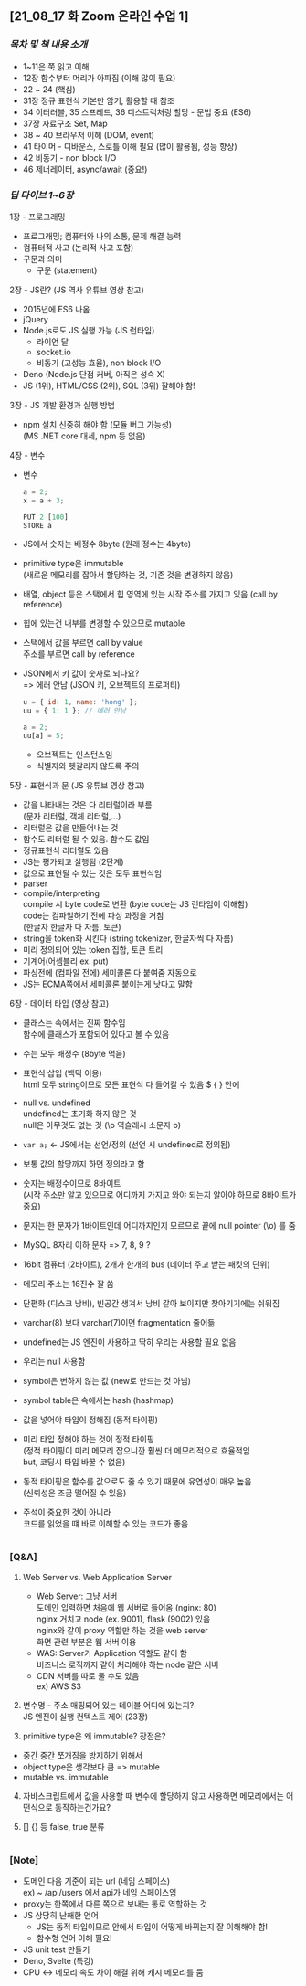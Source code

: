 ## [21_08_17 화 Zoom 온라인 수업 1]

### _목차 및 책 내용 소개_

- 1~11은 쭉 읽고 이해
- 12장 함수부터 머리가 아파짐 (이해 많이 필요)
- 22 ~ 24 (핵심)
- 31장 정규 표현식 기본만 암기, 활용할 때 참조
- 34 이터러블, 35 스프레드, 36 디스트럭처링 할당 - 문법 중요 (ES6)
- 37장 자료구조 Set, Map
- 38 ~ 40 브라우저 이해 (DOM, event)
- 41 타이머 - 디바운스, 스로틀 이해 필요 (많이 활용됨, 성능 향상)
- 42 비동기 - non block I/O
- 46 제너레이터, async/await (중요!)

### _딥 다이브 1~6장_

1장 - 프로그래밍

- 프로그래밍; 컴퓨터와 나의 소통, 문제 해결 능력
- 컴퓨터적 사고 (논리적 사고 포함)
- 구문과 의미
  - 구문 (statement)

2장 - JS란? (JS 역사 유튜브 영상 참고)

- 2015년에 ES6 나옴
- jQuery
- Node.js로도 JS 실행 가능 (JS 런타임)
  - 라이언 달
  - socket.io
  - 비동기 (고성능 효율), non block I/O
- Deno (Node.js 단점 커버, 아직은 성숙 X)
- JS (1위), HTML/CSS (2위), SQL (3위) 잘해야 함!

3장 - JS 개발 환경과 실행 방법

- npm 설치 신중히 해야 함 (모듈 버그 가능성) <br/>
  (MS .NET core 대세, npm 등 없음)

4장 - 변수

- 변수

  ```js
  a = 2;
  x = a + 3;

  PUT 2 [100]
  STORE a
  ```

- JS에서 숫자는 배정수 8byte (원래 정수는 4byte)
- primitive type은 immutable <br/>
  (새로운 메모리를 잡아서 할당하는 것, 기존 것을 변경하지 않음)
- 배열, object 등은 스택에서 힙 영역에 있는 시작 주소를 가지고 있음 (call by reference)
- 힙에 있는건 내부를 변경할 수 있으므로 mutable
- 스택에서 값을 부르면 call by value <br/>
  주소를 부르면 call by reference

- JSON에서 키 값이 숫자로 되나요? <br/>
  => 에러 안남 (JSON 키, 오브젝트의 프로퍼티)

  ```js
  u = { id: 1, name: 'hong' };
  uu = { 1: 1 }; // 에러 안남

  a = 2;
  uu[a] = 5;
  ```

  - 오브젝트는 인스턴스임
  - 식별자와 헷갈리지 않도록 주의

5장 - 표현식과 문 (JS 유튜브 영상 참고)

- 값을 나타내는 것은 다 리터럴이라 부름 <br/>
  (문자 리터럴, 객체 리터럴,...)
- 리터럴은 값을 만들어내는 것
- 함수도 리터럴 될 수 있음. 함수도 값임
- 정규표현식 리터럴도 있음
- JS는 평가되고 실행됨 (2단계)
- 값으로 표현될 수 있는 것은 모두 표현식임
- parser
- compile/interpreting <br/>
  compile 시 byte code로 변환 (byte code는 JS 런타임이 이해함) <br/>
  code는 컴파일하기 전에 파싱 과정을 거침 <br/>
  (한글자 한글자 다 자름, 토큰)
- string을 token화 시킨다 (string tokenizer, 한글자씩 다 자름)
- 미리 정의되어 있는 token 집합, 토큰 트리
- 기계어(어셈블리 ex. put)
- 파싱전에 (컴파일 전에) 세미콜론 다 붙여줌 자동으로
- JS는 ECMA쪽에서 세미콜론 붙이는게 낫다고 말함

6장 - 데이터 타입 (영상 참고)

- 클래스는 속에서는 진짜 함수임 <br/>
  함수에 클래스가 포함되어 있다고 볼 수 있음
- 수는 모두 배정수 (8byte 먹음)
- 표현식 삽입 (백틱 이용) <br/>
  html 모두 string이므로 모든 표현식 다 들어갈 수 있음 $ { } 안에
- null vs. undefined <br/>
  undefined는 초기화 하지 않은 것 <br/>
  null은 아무것도 없는 것 (\o 역슬래시 소문자 o)
- `var a;` <- JS에서는 선언/정의 (선언 시 undefined로 정의됨)
- 보통 값의 할당까지 하면 정의라고 함
- 숫자는 배정수이므로 8바이트 <br/>
  (시작 주소만 알고 있으므로 어디까지 가지고 와야 되는지 알아야 하므로 8바이트가 중요) <br/>
- 문자는 한 문자가 1바이트인데 어디까지인지 모르므로 끝에 null pointer (\o) 를 줌

- MySQL 8자리 이하 문자 => 7, 8, 9 ?
- 16bit 컴퓨터 (2바이트), 2개가 한개의 bus (데이터 주고 받는 패킷의 단위) <br/>
- 메모리 주소는 16진수 잘 씀
- 단편화 (디스크 낭비), 빈공간 생겨서 낭비 같아 보이지만 찾아기기에는 쉬워짐
- varchar(8) 보다 varchar(7)이면 fragmentation 줄어듦
- undefined는 JS 엔진이 사용하고 딱히 우리는 사용할 필요 없음
- 우리는 null 사용함
- symbol은 변하지 않는 값 (new로 만드는 것 아님)
- symbol table은 속에서는 hash (hashmap)

- 값을 넣어야 타입이 정해짐 (동적 타이핑)
- 미리 타입 정해야 하는 것이 정적 타이핑 <br/>
  (정적 타이핑이 미리 메모리 잡으니깐 훨씬 더 메모리적으로 효율적임 <br/>
  but, 코딩시 타입 바꿀 수 없음)

- 동적 타이핑은 함수를 값으로도 줄 수 있기 때문에 유연성이 매우 높음 <br/>
  (신뢰성은 조금 떨어질 수 있음)
- 주석이 중요한 것이 아니라 <br/>
  코드를 읽었을 떄 바로 이해할 수 있는 코드가 좋음

#

### [Q&A]

1. Web Server vs. Web Application Server

   - Web Server: 그냥 서버 <br/>
     도메인 입력하면 처음에 웹 서버로 들어옴 (nginx: 80) <br/>
     nginx 거치고 node (ex. 9001), flask (9002) 있음 <br/>
     nginx와 같이 proxy 역할만 하는 것을 web server <br/>
     화면 관련 부분은 웹 서버 이용
   - WAS: Server가 Application 역할도 같이 함 <br/>
     비즈니스 로직까지 같이 처리해야 하는 node 같은 서버
   - CDN 서버를 따로 둘 수도 있음 <br/>
     ex) AWS S3

2. 변수명 - 주소 매핑되어 있는 테이블 어디에 있는지? <br/>
   JS 엔진이 실행 컨텍스트 제어 (23장)

3. primitive type은 왜 immutable? 장점은?

- 중간 중간 쪼개짐을 방지하기 위해서
- object type은 생각보다 큼 => mutable
- mutable vs. immutable

4. 자바스크립트에서 값을 사용할 때 변수에 할당하지 않고 사용하면 메모리에서는 어떤식으로 동작하는건가요?

5. [] {} 등 false, true 분류

#

### [Note]

- 도메인 다음 기준이 되는 url (네임 스페이스) <br/>
  ex) ~ /api/users 에서 api가 네임 스페이스임
- proxy는 한쪽에서 다른 쪽으로 보내는 통로 역할하는 것
- JS 상당히 난해한 언어
  - JS는 동적 타입이므로 안에서 타입이 어떻게 바뀌는지 잘 이해해야 함!
  - 함수형 언어 이해 필요!
- JS unit test 만들기
- Deno, Svelte (특강)
- CPU <-> 메모리 속도 차이 해결 위해 캐시 메모리를 둠

